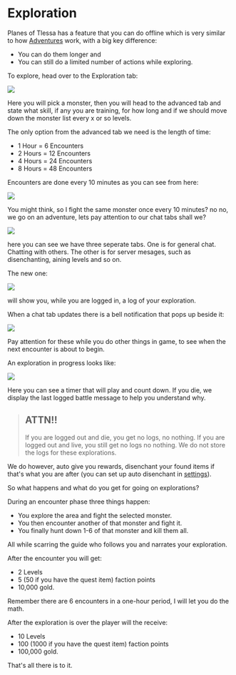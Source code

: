 # Exploration

Planes of Tlessa has a feature that you can do offline which is very similar to how [Adventures](/information/adventures) work, with a big key difference:

- You can do them longer and
- You can still do a limited number of actions while exploring.

To explore, head over to the Exploration tab:

<div class="mb-4">
    <a href="/storage/info/exploration/images/exploration.png" class="glightbox">
        <img src="/storage/info/exploration/images/exploration.png" class="img-fluid" />
    </a>
</div>

Here you will pick a monster, then you will head to the advanced tab and state what skill, if any you are training, 
for how long and if we should move down the monster list every x or so levels.

The only option from the advanced tab we need is the length of time:

- 1 Hour  = 6 Encounters
- 2 Hours = 12 Encounters
- 4 Hours = 24 Encounters
- 8 Hours = 48 Encounters

Encounters are done every 10 minutes as you can see from here:

<div class="mb-4">
    <a href="/storage/info/exploration/images/exploration-in-progress.png" class="glightbox">
        <img src="/storage/info/exploration/images/exploration-in-progress.png" class="img-fluid" />
    </a>
</div>

You might think, so I fight the same monster once every 10 minutes? no no, we go on an adventure, lets pay attention to our chat tabs shall we?

<div class="mb-4">
    <a href="/storage/info/exploration/images/all-chat-tabs.png" class="glightbox">
        <img src="/storage/info/exploration/images/all-chat-tabs.png" class="img-fluid" />
    </a>
</div>

here you can see we have three seperate tabs. One is for general chat. Chatting with others. The other is for server mesages, such as disenchanting, aining levels and so on.

The new one:

<div class="mb-4">
    <a href="/storage/info/exploration/images/exploration-tab.png" class="glightbox">
        <img src="/storage/info/exploration/images/exploration-tab.png" class="img-fluid" />
    </a>
</div>

will show you, while you are logged in, a log of your exploration.

When a chat tab updates there is a bell notification that pops up beside it:

<div class="mb-4">
    <a href="/storage/info/exploration/images/chat-tabs.png" class="glightbox">
        <img src="/storage/info/exploration/images/chat-tabs.png" class="img-fluid" />
    </a>
</div>

Pay attention for these while you do other things in game, to see when the next encounter is about to begin.

An exploration in progress looks like:

<div class="mb-4">
    <a href="/storage/info/exploration/images/exploration-in-progress.png" class="glightbox">
        <img src="/storage/info/exploration/images/exploration-in-progress.png" class="img-fluid" />
    </a>
</div>

Here you can see a timer that will play and count down. If you die, we display the last logged battle message to help you understand why.

> ## ATTN!!
> 
> If you are logged out and die, you get no logs, no nothing. If you are logged out and live, you still get no logs no nothing.
> We do not store the logs for these explorations.

We do however, auto give you rewards, disenchant your found items if that's what you are after (you can set up auto disenchant in [settings](/information/settings)).

So what happens and what do you get for going on explorations?

During an encounter phase three things happen:

- You explore the area and fight the selected monster.
- You then encounter another of that monster and fight it.
- You finally hunt down 1-6 of that monster and kill them all.

All while scarring the guide who follows you and narrates your exploration.

After the encounter you will get:

- 2 Levels
- 5 (50 if you have the quest item) faction points
- 10,000 gold.

Remember there are 6 encounters in a one-hour period, I will let you do the math.

After the exploration is over the player will the receive:

- 10 Levels
- 100 (1000 if you have the quest item) faction points
- 100,000 gold.

That's all there is to it.
